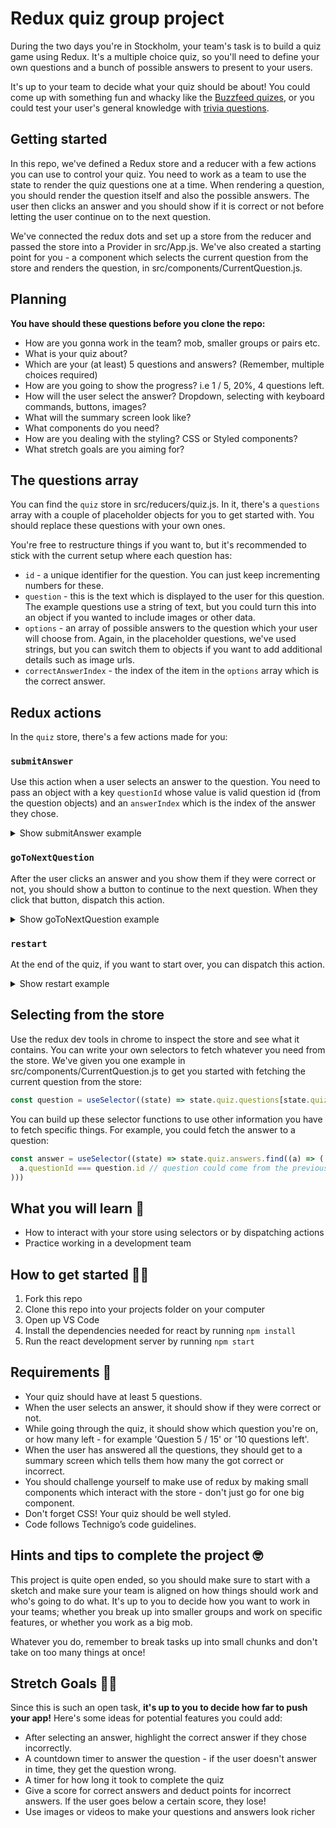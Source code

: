 # Redux quiz group project

During the two days you're in Stockholm, your team's task is to build a quiz game using Redux. It's a multiple choice quiz, so you'll need to define your own questions and a bunch of possible answers to present to your users.

It's up to your team to decide what your quiz should be about! You could come up with something fun and whacky like the [Buzzfeed quizes](https://www.buzzfeed.com/quizzes), or you could test your user's general knowledge with [trivia questions](https://www.opinionstage.com/blog/trivia-questions/).

## Getting started

In this repo, we've defined a Redux store and a reducer with a few actions you can use to control your quiz. You need to work as a team to use the state to render the quiz questions one at a time. When rendering a question, you should render the question itself and also the possible answers. The user then clicks an answer and you should show if it is correct or not before letting the user continue on to the next question.

We've connected the redux dots and set up a store from the reducer and passed the store into a Provider in src/App.js. We've also created a starting point for you - a component which selects the current question from the store and renders the question, in src/components/CurrentQuestion.js.

## Planning
**You have should these questions before you clone the repo:**  

- How are you gonna work in the team? mob, smaller groups or pairs etc.  
- What is your quiz about?  
- Which are your (at least) 5 questions and answers? (Remember, multiple choices required)  
- How are you going to show the progress? i.e 1 / 5, 20%, 4 questions left.  
- How will the user select the answer? Dropdown, selecting with keyboard commands, buttons, images?  
- What will the summary screen look like?  
- What components do you need?  
- How are you dealing with the styling? CSS or Styled components?  
- What stretch goals are you aiming for?  
  
## The questions array

You can find the `quiz` store in src/reducers/quiz.js. In it, there's a `questions` array with a couple of placeholder objects for you to get started with. You should replace these questions with your own ones.

You're free to restructure things if you want to, but it's recommended to stick with the current setup where each question has:

* `id` - a unique identifier for the question. You can just keep incrementing numbers for these.
* `question` - this is the text which is displayed to the user for this question. The example questions use a string of text, but you could turn this into an object if you wanted to include images or other data.
* `options` - an array of possible answers to the question which your user will choose from. Again, in the placeholder questions, we've used strings, but you can switch them to objects if you want to add additional details such as image urls.
* `correctAnswerIndex` - the index of the item in the `options` array which is the correct answer.

## Redux actions

In the `quiz` store, there's a few actions made for you:

### `submitAnswer`

Use this action when a user selects an answer to the question. You need to pass an object with a key `questionId` whose value is valid question id (from the question objects) and an `answerIndex` which is the index of the answer they chose.

<p>
<details><summary>Show submitAnswer example</summary>
<p>

Given the following question, for example:

```
{ id: 1, question: 'Who set the Olympic record for the 100m dash in 2012?', options: ['Usain Bolt', 'Justin Gatlin', 'Tyson Gay', 'Asafa Powell'], correctAnswerIndex: 0 }
```

If the user clicks 'Asafa Powell' (index 3 in the options array), you'd dispatch the action to redux like this:

```
dispatch(quiz.actions.submitAnswer({ questionId: 1, answerIndex: 3 }))
```

The redux state will then update the answers array and tell you if this was the correct answer or not.

</p>
</details>
</p>

### `goToNextQuestion`

After the user clicks an answer and you show them if they were correct or not, you should show a button to continue to the next question. When they click that button, dispatch this action.

<p>
<details><summary>Show goToNextQuestion example</summary>
<p>

```
dispatch(quiz.actions.goToNextQuestion())
```

</p>
</details>
</p>

### `restart`

At the end of the quiz, if you want to start over, you can dispatch this action.

<p>
<details><summary>Show restart example</summary>
<p>

```
dispatch(quiz.actions.restart())
```

</p>
</details>
</p>

## Selecting from the store

Use the redux dev tools in chrome to inspect the store and see what it contains. You can write your own selectors to fetch whatever you need from the store. We've given you one example in src/components/CurrentQuestion.js to get you started with fetching the current question from the store:

```js
const question = useSelector((state) => state.quiz.questions[state.quiz.currentQuesionIndex])
```

You can build up these selector functions to use other information you have to fetch specific things. For example, you could fetch the answer to a question:

```js
const answer = useSelector((state) => state.quiz.answers.find((a) => (
  a.questionId === question.id // question could come from the previous selector in the last example
)))
```

## What you will learn 🧠

* How to interact with your store using selectors or by dispatching actions
* Practice working in a development team

## How to get started 💪🏼

1. Fork this repo
2. Clone this repo into your projects folder on your computer
3. Open up VS Code
4. Install the dependencies needed for react by running `npm install`
5. Run the react development server by running `npm start`

## Requirements 🧪

* Your quiz should have at least 5 questions.
* When the user selects an answer, it should show if they were correct or not.
* While going through the quiz, it should show which question you're on, or how many left - for example 'Question 5 / 15' or '10 questions left'.
* When the user has answered all the questions, they should get to a summary screen which tells them how many the got correct or incorrect.
* You should challenge yourself to make use of redux by making small components which interact with the store - don't just go for one big component.
* Don't forget CSS! Your quiz should be well styled.
* Code follows Technigo’s code guidelines.

## Hints and tips to complete the project 🤓

This project is quite open ended, so you should make sure to start with a sketch and make sure your team is aligned on how things should work and who's going to do what. It's up to you to decide how you want to work in your teams; whether you break up into smaller groups and work on specific features, or whether you work as a big mob.

Whatever you do, remember to break tasks up into small chunks and don't take on too many things at once!

## Stretch Goals 🏃‍♂

Since this is such an open task, **it's up to you to decide how far to push your app!** Here's some ideas for potential features you could add:

* After selecting an answer, highlight the correct answer if they chose incorrectly.
* A countdown timer to answer the question - if the user doesn't answer in time, they get the question wrong.
* A timer for how long it took to complete the quiz
* Give a score for correct answers and deduct points for incorrect answers. If the user goes below a certain score, they lose!
* Use images or videos to make your questions and answers look richer


